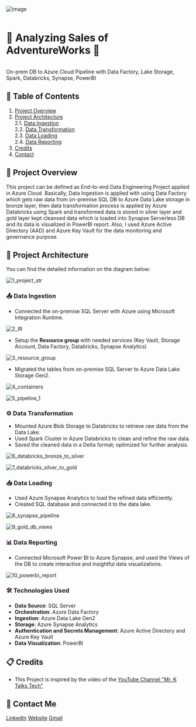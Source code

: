 ![image](https://github.com/dogucanelci/Azure_e2e_data_engineering_project_1/assets/59261856/bf084dc4-c403-4b3e-a1c4-f67bdc339f6b)

<h1 style="display: inline-block;">🔧 Analyzing Sales of AdventureWorks 🔌</h1>

<p>On-prem DB to Azure Cloud Pipeline with Data Factory, Lake Storage, Spark, Databricks, Synapse, PowerBI</p>


## 📝 Table of Contents
1. [Project Overview](#introduction)
2. [Project Architecture](#project-architecture)  
  2.1. [Data Ingestion](#data-ingestion)  
  2.2. [Data Transformation](#data-transformation)  
  2.3. [Data Loading](#data-loading)  
  2.4. [Data Reporting](#data-reporting)
3. [Credits](#credits)
4. [Contact](#contact)

<a name="introduction"></a>
## 🔬 Project Overview 

This project can be defined as End-to-end Data Engineering Project applied in Azure Cloud. Basically, Data Ingestion is applied with using Data Factory which gets raw data from on-premise SQL DB to Azure Data Lake storage in bronze layer, then data transformation process is applied by Azure Databricks using Spark and transformed data is stored in silver layer and gold layer kept cleansed data which is loaded into Synapse Serverless DB and its data is visualized in PowerBI report.  Also, I used Azure Active Directory (AAD) and Azure Key Vault for the data monitoring and governance purpose.

<a name="project-architecture"></a>
## 📝 Project Architecture

You can find the detailed information on the diagram below:

![1_project_str](https://github.com/dogucanelci/Azure_e2e_data_engineering_project_1/assets/59261856/f0fdf9eb-5b61-4f18-806f-2d8f5d2cef13)


<a name="data-ingestion"></a>
### 📤 Data Ingestion
- Connected the on-premise SQL Server with Azure using Microsoft Integration Runtime.

![2_IR](https://github.com/dogucanelci/Azure_e2e_data_engineering_project_1/assets/59261856/a2e6d6ee-5b67-4e16-8c99-4c54a1488d5a)


- Setup the **Resource group** with needed services (Key Vault, Storage Account, Data Factory, Databricks, Synapse Analytics)

![3_resource_group](https://github.com/dogucanelci/Azure_e2e_data_engineering_project_1/assets/59261856/659df9b6-c624-4244-beed-70bd74d06bbc)

- Migrated the tables from on-premise SQL Server to Azure Data Lake Storage Gen2.

![4_containers](https://github.com/dogucanelci/Azure_e2e_data_engineering_project_1/assets/59261856/fd073c15-f09b-4bcf-97fa-4105ea033d25)

![5_pipeline_1](https://github.com/dogucanelci/Azure_e2e_data_engineering_project_1/assets/59261856/0c54279a-f1d0-4ee1-bd54-1de8a77fe913)


<a name="data-transformation"></a>
### ⚙️ Data Transformation
- Mounted Azure Blob Storage to Databricks to retrieve raw data from the Data Lake.
- Used Spark Cluster in Azure Databricks to clean and refine the raw data.
- Saved the cleaned data in a Delta format; optimized for further analysis.

![6_databricks_bronze_to_silver](https://github.com/dogucanelci/Azure_e2e_data_engineering_project_1/assets/59261856/de9fcd1a-39ec-4d6e-8c07-6520d23f1886)

![7_databricks_silver_to_gold](https://github.com/dogucanelci/Azure_e2e_data_engineering_project_1/assets/59261856/105e2c61-629d-4c96-becd-2518f7db46cc)


<a name="data-loading"></a>
### 📥 Data Loading
- Used Azure Synapse Analytics to load the refined data efficiently.
- Created SQL database and connected it to the data lake.

![8_synapse_pipeline](https://github.com/dogucanelci/Azure_e2e_data_engineering_project_1/assets/59261856/068eeb10-86e0-4122-b172-6480409f8fa4)

![9_gold_db_views](https://github.com/dogucanelci/Azure_e2e_data_engineering_project_1/assets/59261856/7b2d362a-15ce-4716-a3cc-96434156c446)

<a name="data-reporting"></a>
### 📊 Data Reporting
- Connected Microsoft Power BI to Azure Synapse, and used the Views of the DB to create interactive and insightful data visualizations.

![10_powerbi_report](https://github.com/dogucanelci/Azure_e2e_data_engineering_project_1/assets/59261856/67e3b07b-44f3-448b-b774-202b28850015)


### 🛠️ Technologies Used

- **Data Source**: SQL Server
- **Orchestration**: Azure Data Factory
- **Ingestion**: Azure Data Lake Gen2
- **Storage**: Azure Synapse Analytics
- **Authentication and Secrets Management**: Azure Active Directory and Azure Key Vault
- **Data Visualization**: PowerBI

<a name="credits"></a>
## 📋 Credits

- This Project is inspired by the video of the [YouTube Channel "Mr. K Talks Tech"](https://www.youtube.com/watch?v=iQ41WqhHglk)  

<a name="contact"></a>
## 📨 Contact Me

[LinkedIn](https://www.linkedin.com/in/elcidogucan/)
[Website](https://www.dogucanelci.com)
[Gmail](dogucanelci@gmail.com)
